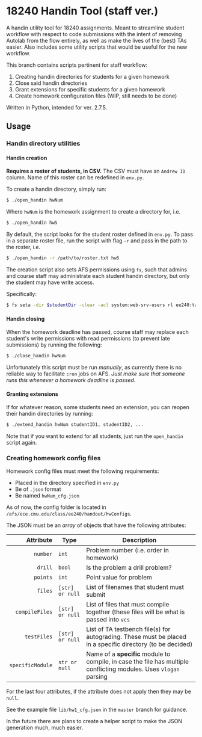 # 18240 Handin Tool (staff ver.)
A handin utility tool for 18240 assignments. Meant to streamline student
workflow with respect to code submissions with the intent of removing Autolab
from the flow entirely, as well as make the lives of the (best) TAs easier. Also
includes some utility scripts that would be useful for the new workflow.

This branch contains scripts pertinent for staff workflow:
1. Creating handin directories for students for a given homework
2. Close said handin directories
3. Grant extensions for specific students for a given homework
4. Create homework configuration files (WIP, still needs to be done)

Written in Python, intended for ver. 2.7.5.

## Usage
### Handin directory utilities
#### Handin creation
**Requires a roster of students, in CSV.** The CSV must have an `Andrew ID`
column. Name of this roster can be redefined in `env.py`.

To create a handin directory, simply run:
```bash
$ ./open_handin hwNum
```
Where `hwNum` is the homework assignment to create a directory for, i.e.
```bash
$ ./open_handin hw5
```
By default, the script looks for the student roster defined in `env.py`. To pass
in a separate roster file, run the script with flag `-r` and pass in the path
to the roster, i.e.
```bash
$ ./open_handin -r /path/to/roster.txt hw5
```
The creation script also sets AFS permissions using `fs`, such that admins and
course staff may administrate each student handin directory, but only the
student may have write access.

Specifically:
```bash
$ fs seta -dir $studentDir -clear -acl system:web-srv-users rl ee240:ta all ee240:staff all ee240 all system:administrators all $studentID write
```
#### Handin closing
When the homework deadline has passed, course staff may replace each student's
write permissions with read permissions (to prevent late submissions) by running
the following:
```bash
$ ./close_handin hwNum
```
Unfortunately this script must be run *manually*, as currently there is no
reliable way to facilitate `cron` jobs on AFS. *Just make sure that someone runs
this whenever a homework deadline is passed.*

#### Granting extensions
If for whatever reason, some students need an extension, you can reopen their
handin directories by running:
```bash
$ ./extend_handin hwNum studentID1, studentID2, ...
```
Note that if you want to extend for all students, just run the `open_handin`
script again.

### Creating homework config files
Homework config files must meet the following requirements:
- Placed in the directory specified in `env.py`
- Be of `.json` format
- Be named `hwNum_cfg.json`

As of now, the config folder is located in `/afs/ece.cmu.edu/class/ee240/handout/hwConfigs`.

The JSON must be an *array* of objects that have the following attributes:

| Attribute        | Type            | Description                                                                                                        |
| ---------------: | --------------- | -------------------------------------------------------------------------------------------------------------------|
| `number`         | `int`           | Problem number (i.e. order in homework)                                                                            |
| `drill`          | `bool`          | Is the problem a drill problem?                                                                                    |
| `points`         | `int`           | Point value for problem                                                                                            |
| `files`          | `[str] or null` | List of filenames that student must submit                                                                         |
| `compileFiles`   | `[str] or null` | List of files that must compile together (these files will be what is passed into `vcs`                            |
| `testFiles`      | `[str] or null` | List of TA testbench file(s) for autograding.  These must be placed in a specific directory (to be decided)        |
| `specificModule` | `str or null`   | Name of a **specific** module to compile, in case the file has multiple conflicting modules. Uses `vlogan` parsing |

For the last four attributes, if the attribute does not apply then they may be
`null`.

See the example file `lib/hw1_cfg.json` in the `master` branch for guidance.

In the future there are plans to create a helper script to make the JSON
generation much, much easier.
